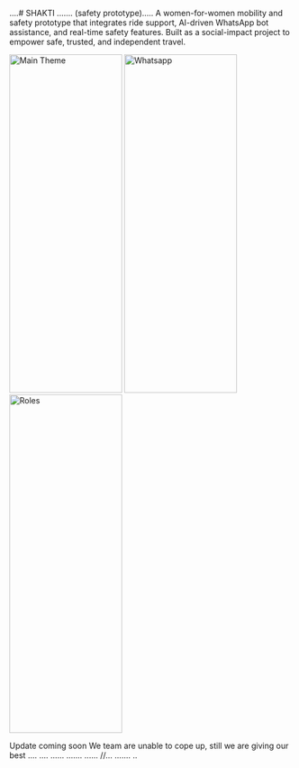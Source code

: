 ....# SHAKTI ....... (safety prototype).....
A women-for-women mobility and safety prototype that integrates ride support, AI-driven WhatsApp bot assistance, and real-time safety features. Built as a social-impact project to empower safe, trusted, and independent travel.

<img width="200" height="600" alt="Main Theme" src="https://github.com/user-attachments/assets/6aa1b7c4-6f7f-4c1a-aaf3-5c3a843695b3" />
<img width="200" height="600" alt="Whatsapp" src="https://github.com/user-attachments/assets/18e2959c-6c91-4c7c-b6b2-f6e6fc2f53f9" />
<img width="200" height="600" alt="Roles" src="https://github.com/user-attachments/assets/39f9ab1d-138c-4ded-a3cb-da33f29d2fcf" />
 
Update coming soon
We team are unable to cope up, still we are giving our best
....
....
......
.......
......
//...
.......
..
